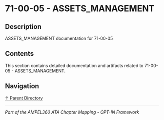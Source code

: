 # 71-00-05 - ASSETS_MANAGEMENT

## Description

ASSETS_MANAGEMENT documentation for 71-00-05

## Contents

This section contains detailed documentation and artifacts related to 71-00-05 - ASSETS_MANAGEMENT.

## Navigation

[↑ Parent Directory](../README.md)

---

*Part of the AMPEL360 ATA Chapter Mapping - OPT-IN Framework*
